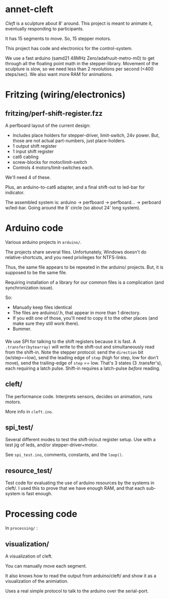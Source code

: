 # annet-cleft

_Cleft_ is a sculpture about 8' around. This project is meant to animate it, eventually responding to participants.

It has 15 segments to move. So, 15 stepper motors.
 
This project has code and electronics for the control-system.

We use a fast arduino (samd21 48MHz Zero/adafruuit-metro-m0) to get through all the floating point math in the stepper-library. Movement of the sculpture is slow, so we need less than 2 revolutions per second (<400 steps/sec). We also want more RAM for animations.

# Fritzing (wiring/electronics)

## fritzing/perf-shift-register.fzz

A perfboard layout of the current design:

* Includes place holders for stepper-driver, limit-switch, 24v power. But, those are not actual part-numbers, just place-holders.
* 1 output shift register
* 1 input shift register
* cat6 cabling
* screw-blocks for motor/limit-switch
* Controls 4 motors/limit-switches each.

We'll need 4 of these.

Plus, an arduino-to-cat6 adapter, and a final shift-out to led-bar for indicator.

The assembled system is: arduino -> perfboard -> perfboard... -> perboard w/led-bar. Going around the 8' circle (so about 24' long system).

# Arduino code

Various arduino projects in `arduino/`.

The projects share several files. Unfortunately, Windows doesn't do relative-shortcuts, and you need privileges for NTFS-links.

Thus, the same file appears to be repeated in the arduino/ projects. But, it is supposed to be the same file.

Requiring installation of a library for our common files is a complication (and synchronization issue).

So:

* Manually keep files identical
* The files are arduino/*/*.h, that appear in more than 1 directory.
* If you edit one of those, you'll need to copy it to the other places (and make sure they still work there).
* Bummer.

### 

We use SPI for talking to the shift registers because it is fast. A `.transfer(bytearray)` will write to the shift-out and simultaneously read from the shift-in. Note the stepper protocol: send the `direction` bit (w/step==low), send the leading edge of `step` (high for step, low for don't move), send the trailing-edge of `step` == low. That's 3 states (3 .transfer's), each requiring a latch pulse. Shift-in requires a latch-pulse _before_ reading.

## cleft/

The performance code. Interprets sensors, decides on animation, runs motors.

More info in `cleft.ino`.

## spi_test/

Several different modes to test the shift-in/out register setup. Use with a test jig of leds, and/or stepper-driver+motor.

See `spi_test.ino`, comments, constants, and the `loop()`.

## resource_test/

Test code for evaluating the use of arduino resources by the systems in cleft/. I used this to prove that we have enough RAM, and that each sub-system is fast enough.

# Processing code

In `processing/` :

## visualization/

A visualization of cleft. 

You can manually move each segment.

It also knows how to read the output from arduino/cleft/
and show it as a visualization of the animiation.

Uses a real simple protocol to talk to the arduino over the serial-port.
